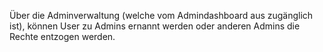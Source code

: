 Über die Adminverwaltung (welche vom Admindashboard aus zugänglich ist), können User zu Admins ernannt werden oder anderen Admins die Rechte entzogen werden.
